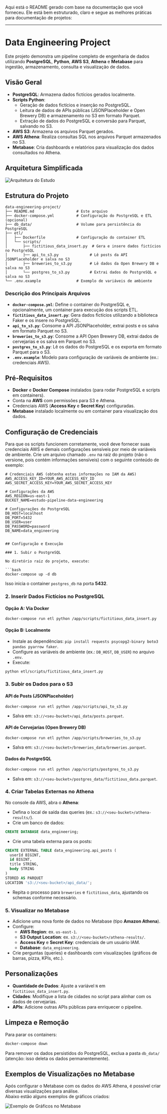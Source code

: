 Aqui está o README gerado com base na documentação que você forneceu. Ele está bem estruturado, claro e segue as melhores práticas para documentação de projetos:

---

# Data Engineering Project

Este projeto demonstra um pipeline completo de engenharia de dados utilizando **PostgreSQL**, **Python**, **AWS S3**, **Athena** e **Metabase** para ingestão, armazenamento, consulta e visualização de dados.

## Visão Geral

- **PostgreSQL**: Armazena dados fictícios gerados localmente.
- **Scripts Python**:
  - Geração de dados fictícios e inserção no PostgreSQL.
  - Leitura de dados de APIs públicas (JSONPlaceholder e Open Brewery DB) e armazenamento no S3 em formato Parquet.
  - Extração de dados do PostgreSQL e conversão para Parquet, salvando no S3.
- **AWS S3**: Armazena os arquivos Parquet gerados.
- **AWS Athena**: Realiza consultas SQL nos arquivos Parquet armazenados no S3.
- **Metabase**: Cria dashboards e relatórios para visualização dos dados consultados no Athena.

## Arquitetura Simplificada

![Arquitetura do Estudo](image/arquitetura_estudo.png)

## Estrutura do Projeto

```
data-engineering-project/
├── README.md                   # Este arquivo
├── docker-compose.yml          # Configuração do PostgreSQL e ETL (opcional)
├── db_data/                    # Volume para persistência do PostgreSQL
├── etl/
│   ├── Dockerfile              # Configuração do container ETL
│   └── scripts/
│       ├── fictitious_data_insert.py  # Gera e insere dados fictícios no PostgreSQL
│       ├── api_to_s3.py              # Lê posts da API JSONPlaceholder e salva no S3
│       ├── breweries_to_s3.py        # Lê dados da Open Brewery DB e salva no S3
│       └── postgres_to_s3.py         # Extrai dados do PostgreSQL e salva no S3
└── .env.example                # Exemplo de variáveis de ambiente
```

### Descrição dos Principais Arquivos

- **`docker-compose.yml`**: Define o container do PostgreSQL e, opcionalmente, um container para execução dos scripts ETL.
- **`fictitious_data_insert.py`**: Gera dados fictícios utilizando a biblioteca Faker e os insere no PostgreSQL.
- **`api_to_s3.py`**: Consome a API JSONPlaceholder, extrai posts e os salva em formato Parquet no S3.
- **`breweries_to_s3.py`**: Consome a API Open Brewery DB, extrai dados de cervejarias e os salva em Parquet no S3.
- **`postgres_to_s3.py`**: Lê os dados do PostgreSQL e os exporta em formato Parquet para o S3.
- **`.env.example`**: Modelo para configuração de variáveis de ambiente (ex.: credenciais AWS).

## Pré-Requisitos

- **Docker** e **Docker Compose** instalados (para rodar PostgreSQL e scripts em containers).
- Conta na **AWS** com permissões para S3 e Athena.
- Credenciais AWS (**Access Key** e **Secret Key**) configuradas.
- **Metabase** instalado localmente ou em container para visualização dos dados.

## Configuração de Credenciais

Para que os scripts funcionem corretamente, você deve fornecer suas credenciais AWS e demais configurações sensíveis por meio de variáveis de ambiente. Crie um arquivo chamado `.env` na raiz do projeto (não o versione, pois contém informações sensíveis) com o seguinte conteúdo de exemplo:

```env
# Credenciais AWS (obtenha estas informações no IAM da AWS)
AWS_ACCESS_KEY_ID=YOUR_AWS_ACCESS_KEY_ID
AWS_SECRET_ACCESS_KEY=YOUR_AWS_SECRET_ACCESS_KEY

# Configurações da AWS
AWS_REGION=us-east-1
BUCKET_NAME=estudo-pipeline-data-engineering

# Configurações do PostgreSQL
DB_HOST=localhost
DB_PORT=5432
DB_USER=user
DB_PASSWORD=password
DB_NAME=data_engineering


## Configuração e Execução

### 1. Subir o PostgreSQL

No diretório raiz do projeto, execute:

```bash
docker-compose up -d db
```

Isso inicia o container `postgres_db` na porta **5432**.

### 2. Inserir Dados Fictícios no PostgreSQL

#### Opção A: Via Docker
```bash
docker-compose run etl python /app/scripts/fictitious_data_insert.py
```

#### Opção B: Localmente
- Instale as dependências: `pip install requests psycopg2-binary boto3 pandas pyarrow faker`.
- Configure as variáveis de ambiente (ex.: `DB_HOST`, `DB_USER`) no arquivo `.env`.
- Execute:
```bash
python etl/scripts/fictitious_data_insert.py
```

### 3. Subir os Dados para o S3

#### API de Posts (JSONPlaceholder)
```bash
docker-compose run etl python /app/scripts/api_to_s3.py
```
- Salva em: `s3://<seu-bucket>/api_data/posts.parquet`.

#### API de Cervejarias (Open Brewery DB)
```bash
docker-compose run etl python /app/scripts/breweries_to_s3.py
```
- Salva em: `s3://<seu-bucket>/breweries_data/breweries.parquet`.

#### Dados do PostgreSQL
```bash
docker-compose run etl python /app/scripts/postgres_to_s3.py
```
- Salva em: `s3://<seu-bucket>/postgres_data/fictitious_data.parquet`.

### 4. Criar Tabelas Externas no Athena

No console da AWS, abra o **Athena**:

- Defina o local de saída das queries (ex.: `s3://<seu-bucket>/athena-results/`).
- Crie um banco de dados:
```sql
CREATE DATABASE data_engineering;
```
- Crie uma tabela externa para os posts:
```sql
CREATE EXTERNAL TABLE data_engineering.api_posts (
  userId BIGINT,
  id BIGINT,
  title STRING,
  body STRING
)
STORED AS PARQUET
LOCATION 's3://<seu-bucket>/api_data/';
```
- Repita o processo para `breweries` e `fictitious_data`, ajustando os schemas conforme necessário.

### 5. Visualizar no Metabase

- Adicione uma nova fonte de dados no Metabase (tipo **Amazon Athena**).
- Configure:
  - **AWS Region**: ex. `us-east-1`.
  - **S3 Output Location**: ex. `s3://<seu-bucket>/athena-results/`.
  - **Access Key** e **Secret Key**: credenciais de um usuário IAM.
  - **Database**: `data_engineering`.
- Crie perguntas (queries) e dashboards com visualizações (gráficos de barras, pizza, KPIs, etc.).

## Personalizações

- **Quantidade de Dados**: Ajuste a variável `N` em `fictitious_data_insert.py`.
- **Cidades**: Modifique a lista de cidades no script para alinhar com os dados de cervejarias.
- **APIs**: Adicione outras APIs públicas para enriquecer o pipeline.

## Limpeza e Remoção

Para parar os containers:
```bash
docker-compose down
```

Para remover os dados persistidos do PostgreSQL, exclua a pasta `db_data/` (atenção: isso deleta os dados permanentemente).

## Exemplos de Visualizações no Metabase

Após configurar o Metabase com os dados do AWS Athena, é possível criar diversas visualizações para análise.  
Abaixo estão alguns exemplos de gráficos criados:

![Exemplo de Gráficos no Metabase](image/exemplo_graficos.png)